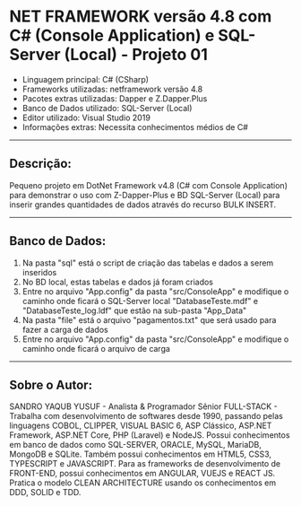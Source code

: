 # NET FRAMEWORK versão 4.8 com C# (Console Application) e SQL-Server (Local) - Projeto 01

* Linguagem principal: C# (CSharp)
* Frameworks utilizadas: netframework versão 4.8
* Pacotes extras utilizadas: Dapper e Z.Dapper.Plus
* Banco de Dados utilizado: SQL-Server (Local)
* Editor utilizado: Visual Studio 2019
* Informações extras: Necessita conhecimentos médios de C#

----

## Descrição:

Pequeno projeto em DotNet Framework v4.8 (C# com Console Application) para demonstrar o uso com Z-Dapper-Plus e BD SQL-Server (Local) para inserir grandes quantidades de dados através do recurso BULK INSERT.

----

## Banco de Dados:

1. Na pasta "sql" está o script de criação das tabelas e dados a serem inseridos
2. No BD local, estas tabelas e dados já foram criados
3. Entre no arquivo "App.config" da pasta "src/ConsoleApp" e modifique o caminho onde ficará o SQL-Server local "DatabaseTeste.mdf" e "DatabaseTeste_log.ldf" que estão na sub-pasta "App_Data"
4. Na pasta "file" está o arquivo "pagamentos.txt" que será usado para fazer a carga de dados
5. Entre no arquivo "App.config" da pasta "src/ConsoleApp" e modifique o caminho onde ficará o arquivo de carga

----

## Sobre o Autor:

SANDRO YAQUB YUSUF - Analista & Programador Sênior FULL-STACK - Trabalha com desenvolvimento de softwares desde 1990, passando pelas linguagens COBOL, CLIPPER, VISUAL BASIC 6, ASP Clássico, ASP.NET Framework, ASP.NET Core, PHP (Laravel) e NodeJS. Possui conhecimentos em banco de dados como SQL-SERVER, ORACLE, MySQL, MariaDB, MongoDB e SQLite. Também possui conhecimentos em HTML5, CSS3, TYPESCRIPT e JAVASCRIPT. Para as frameworks de desenvolvimento de FRONT-END, possui conhecimentos em ANGULAR, VUEJS e REACT JS. Pratica o modelo CLEAN ARCHITECTURE usando os conhecimentos em DDD, SOLID e TDD.

